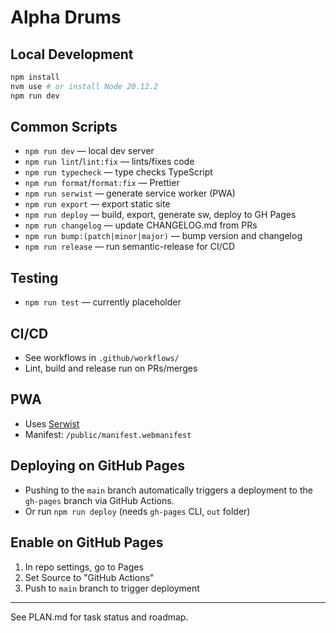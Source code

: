 # Alpha Drums

## Local Development

```sh
npm install
nvm use # or install Node 20.12.2
npm run dev
```

## Common Scripts

- `npm run dev` — local dev server
- `npm run lint`/`lint:fix` — lints/fixes code
- `npm run typecheck` — type checks TypeScript
- `npm run format`/`format:fix` — Prettier
- `npm run serwist` — generate service worker (PWA)
- `npm run export` — export static site
- `npm run deploy` — build, export, generate sw, deploy to GH Pages
- `npm run changelog` — update CHANGELOG.md from PRs
- `npm run bump:(patch|minor|major)` — bump version and changelog
- `npm run release` — run semantic-release for CI/CD

## Testing
- `npm run test` — currently placeholder

## CI/CD
- See workflows in `.github/workflows/`
- Lint, build and release run on PRs/merges

## PWA
- Uses [Serwist](https://serwist.pages.dev/docs/next)
- Manifest: `/public/manifest.webmanifest`

## Deploying on GitHub Pages
- Pushing to the `main` branch automatically triggers a deployment to the `gh-pages` branch via GitHub Actions.
- Or run `npm run deploy` (needs `gh-pages` CLI, `out` folder)

## Enable on GitHub Pages
1. In repo settings, go to Pages
2. Set Source to "GitHub Actions"
3. Push to `main` branch to trigger deployment

---

See PLAN.md for task status and roadmap.
